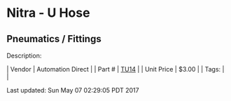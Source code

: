 # Nitra - U Hose
## Pneumatics / Fittings
Description: 	 

| Vendor | Automation Direct | 
| Part # | [TU14](https://www.automationdirect.com) | 
| Unit Price | $3.00 | 
| Tags: |  | 

Last updated: Sun May 07 02:29:05 PDT 2017